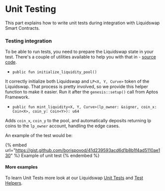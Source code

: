 # Unit Testing

This part explains how to write unit tests during integration with Liquidswap Smart Contracts.

### Testing integration

To be able to run tests, you need to prepare the Liquidswap state in your test. There's a couple of utilities available to help you with that in - [source code](https://github.com/pontem-network/liquidswap/tree/main/sources/test\_helpers/test\_pool.move).

* `public fun initialize_liquidity_pool()`

It correctly initialize both Liquidswap and `LP<X, Y, Curve>` token of the Liquidswap. That process is pretty involved, so we provide this helper function to make it easier. Run it after the `genesis::setup()` call from Aptos Framework.

* `public fun mint_liquidity<X, Y, Curve>(lp_owner: &signer, coin_x: Coin<X>, coin_y: Coin<Y>): u64`

Adds `coin_x`, `coin_y` to the pool, and automatically deposits returning lp coins to the `lp_owner` account, handling the edge cases.

An example of the test would be:

{% embed url="https://gist.github.com/borispovod/41d239593acd6d1b8b1f4ad5110ae130" %}
Example of unit test
{% endembed %}

#### More examples

To learn Unit Tests more look at our Liquidswap [Unit Tests](https://github.com/pontem-network/liquidswap/tree/main/tests) and [Test Helpers](https://github.com/pontem-network/liquidswap/tree/main/sources/test\_helpers).
